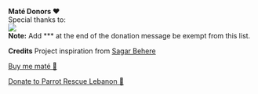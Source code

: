 <b>Maté Donors ❤</b>  
Special thanks to:<br>
<img src="https://raw.githubusercontent.com/TalalMash/SmoothWAN-web/main/donors.drawio.svg"/><br>
<b>Note:</b> Add *** at the end of the donation message be exempt from this list.<br>

<b>Credits</b>
Project inspiration from [Sagar Behere](https://sagar.se/blog/speedify/#iptables-magic)

[Buy me maté 🧉](https://www.paypal.com/paypalme/talalmsb/1)  
  
[Donate to Parrot Rescue Lebanon 🦜](https://www.parrotrescuelebanon.com/)
